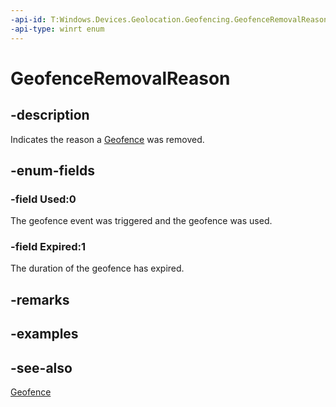 ```yaml
---
-api-id: T:Windows.Devices.Geolocation.Geofencing.GeofenceRemovalReason
-api-type: winrt enum
---
```


<!-- Enumeration syntax
public enum Windows.Devices.Geolocation.Geofencing.GeofenceRemovalReason : int
-->

# GeofenceRemovalReason

## -description
Indicates the reason a [Geofence](geofence.md) was removed.

## -enum-fields
### -field Used:0
The geofence event was triggered and the geofence was used.

### -field Expired:1
The duration of the geofence has expired.


## -remarks

## -examples

## -see-also
[Geofence](geofence.md)